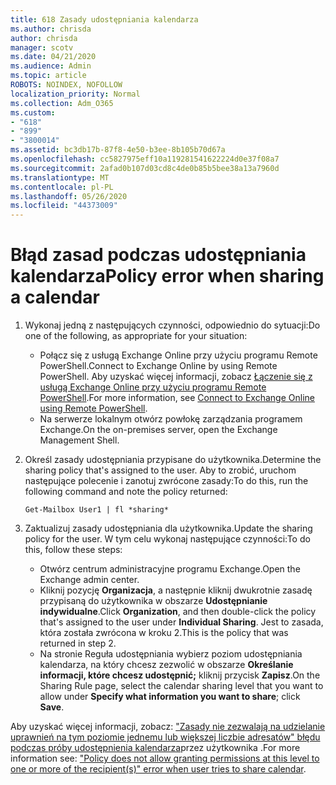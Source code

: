 ```yaml
---
title: 618 Zasady udostępniania kalendarza
ms.author: chrisda
author: chrisda
manager: scotv
ms.date: 04/21/2020
ms.audience: Admin
ms.topic: article
ROBOTS: NOINDEX, NOFOLLOW
localization_priority: Normal
ms.collection: Adm_O365
ms.custom:
- "618"
- "899"
- "3800014"
ms.assetid: bc3db17b-87f8-4e50-b3ee-8b105b70d67a
ms.openlocfilehash: cc5827975eff10a119281541622224d0e37f08a7
ms.sourcegitcommit: 2afad0b107d03cd8c4de0b85b5bee38a13a7960d
ms.translationtype: MT
ms.contentlocale: pl-PL
ms.lasthandoff: 05/26/2020
ms.locfileid: "44373009"
---
```

# <a name="policy-error-when-sharing-a-calendar"></a><span data-ttu-id="8b712-102">Błąd zasad podczas udostępniania kalendarza</span><span class="sxs-lookup"><span data-stu-id="8b712-102">Policy error when sharing a calendar</span></span>

1. <span data-ttu-id="8b712-103">Wykonaj jedną z następujących czynności, odpowiednio do sytuacji:</span><span class="sxs-lookup"><span data-stu-id="8b712-103">Do one of the following, as appropriate for your situation:</span></span>
    - <span data-ttu-id="8b712-104">Połącz się z usługą Exchange Online przy użyciu programu Remote PowerShell.</span><span class="sxs-lookup"><span data-stu-id="8b712-104">Connect to Exchange Online by using Remote PowerShell.</span></span> <span data-ttu-id="8b712-105">Aby uzyskać więcej informacji, zobacz [Łączenie się z usługą Exchange Online przy użyciu programu Remote PowerShell](https://technet.microsoft.com/library/jj984289%28v=exchg.160%29.aspx).</span><span class="sxs-lookup"><span data-stu-id="8b712-105">For more information, see [Connect to Exchange Online using Remote PowerShell](https://technet.microsoft.com/library/jj984289%28v=exchg.160%29.aspx).</span></span>
    - <span data-ttu-id="8b712-106">Na serwerze lokalnym otwórz powłokę zarządzania programem Exchange.</span><span class="sxs-lookup"><span data-stu-id="8b712-106">On the on-premises server, open the Exchange Management Shell.</span></span>
2. <span data-ttu-id="8b712-107">Określ zasady udostępniania przypisane do użytkownika.</span><span class="sxs-lookup"><span data-stu-id="8b712-107">Determine the sharing policy that's assigned to the user.</span></span> <span data-ttu-id="8b712-108">Aby to zrobić, uruchom następujące polecenie i zanotuj zwrócone zasady:</span><span class="sxs-lookup"><span data-stu-id="8b712-108">To do this, run the following command and note the policy returned:</span></span>

    `
    Get-Mailbox User1 | fl *sharing*
    `

3. <span data-ttu-id="8b712-109">Zaktualizuj zasady udostępniania dla użytkownika.</span><span class="sxs-lookup"><span data-stu-id="8b712-109">Update the sharing policy for the user.</span></span> <span data-ttu-id="8b712-110">W tym celu wykonaj następujące czynności:</span><span class="sxs-lookup"><span data-stu-id="8b712-110">To do this, follow these steps:</span></span>
    - <span data-ttu-id="8b712-111">Otwórz centrum administracyjne programu Exchange.</span><span class="sxs-lookup"><span data-stu-id="8b712-111">Open the Exchange admin center.</span></span>
    - <span data-ttu-id="8b712-112">Kliknij pozycję **Organizacja**, a następnie kliknij dwukrotnie zasadę przypisaną do użytkownika w obszarze **Udostępnianie indywidualne**.</span><span class="sxs-lookup"><span data-stu-id="8b712-112">Click **Organization**, and then double-click the policy that's assigned to the user under **Individual Sharing**.</span></span> <span data-ttu-id="8b712-113">Jest to zasada, która została zwrócona w kroku 2.</span><span class="sxs-lookup"><span data-stu-id="8b712-113">This is the policy that was returned in step 2.</span></span>
    - <span data-ttu-id="8b712-114">Na stronie Reguła udostępniania wybierz poziom udostępniania kalendarza, na który chcesz zezwolić w obszarze **Określanie informacji, które chcesz udostępnić;** kliknij przycisk **Zapisz**.</span><span class="sxs-lookup"><span data-stu-id="8b712-114">On the Sharing Rule page, select the calendar sharing level that you want to allow under **Specify what information you want to share**; click **Save**.</span></span>

<span data-ttu-id="8b712-115">Aby uzyskać więcej informacji, zobacz: ["Zasady nie zezwalają na udzielanie uprawnień na tym poziomie jednemu lub większej liczbie adresatów" błędu podczas próby udostępnienia kalendarza](https://docs.microsoft.com/exchange/troubleshoot/calendar-sharing/policy-permissions-issue)przez użytkownika .</span><span class="sxs-lookup"><span data-stu-id="8b712-115">For more information see: ["Policy does not allow granting permissions at this level to one or more of the recipient(s)" error when user tries to share calendar](https://docs.microsoft.com/exchange/troubleshoot/calendar-sharing/policy-permissions-issue).</span></span>
